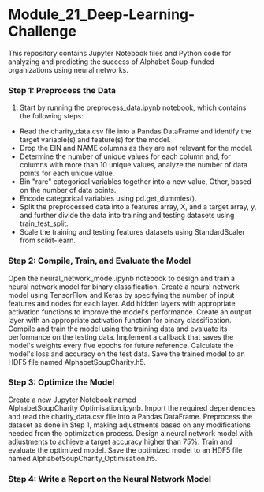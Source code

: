 # Module_21_Deep-Learning-Challenge

This repository contains Jupyter Notebook files and Python code for analyzing and predicting the success of Alphabet Soup-funded organizations using neural networks.

### Step 1: Preprocess the Data
1) Start by running the preprocess_data.ipynb notebook, which contains the following steps:
* Read the charity_data.csv file into a Pandas DataFrame and identify the target variable(s) and feature(s) for the model.
* Drop the EIN and NAME columns as they are not relevant for the model.
* Determine the number of unique values for each column and, for columns with more than 10 unique values, analyze the number of data points for each unique value.
* Bin "rare" categorical variables together into a new value, Other, based on the number of data points.
* Encode categorical variables using pd.get_dummies().
* Split the preprocessed data into a features array, X, and a target array, y, and further divide the data into training and testing datasets using train_test_split.
* Scale the training and testing features datasets using StandardScaler from scikit-learn.

### Step 2: Compile, Train, and Evaluate the Model
Open the neural_network_model.ipynb notebook to design and train a neural network model for binary classification.
Create a neural network model using TensorFlow and Keras by specifying the number of input features and nodes for each layer.
Add hidden layers with appropriate activation functions to improve the model's performance.
Create an output layer with an appropriate activation function for binary classification.
Compile and train the model using the training data and evaluate its performance on the testing data.
Implement a callback that saves the model's weights every five epochs for future reference.
Calculate the model's loss and accuracy on the test data.
Save the trained model to an HDF5 file named AlphabetSoupCharity.h5.

### Step 3: Optimize the Model
Create a new Jupyter Notebook named AlphabetSoupCharity_Optimisation.ipynb.
Import the required dependencies and read the charity_data.csv file into a Pandas DataFrame.
Preprocess the dataset as done in Step 1, making adjustments based on any modifications needed from the optimization process.
Design a neural network model with adjustments to achieve a target accuracy higher than 75%.
Train and evaluate the optimized model.
Save the optimized model to an HDF5 file named AlphabetSoupCharity_Optimisation.h5.

### Step 4: Write a Report on the Neural Network Model
